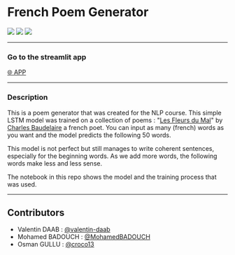 # French Poem Generator
 
 ![](https://img.shields.io/badge/Python-31A8FF.svg?logo=python&logoColor=white)
 ![](https://img.shields.io/badge/TensorFlow-FF6F00.svg?logo=tensorflow&logoColor=white)
 ![](https://img.shields.io/badge/Streamlit-FF4B4B.svg?logo=streamlit&logoColor=white)

---

### Go to the streamlit app

[🌐 APP](https://valentin-daab-french-poem-generator-app-0nauo0.streamlit.app/)

---

### Description

This is a poem generator that was created for the NLP course. This simple LSTM model was trained on a collection of poems : "[Les Fleurs du Mal](https://en.wikipedia.org/wiki/Les_Fleurs_du_mal)" by [Charles Baudelaire](https://en.wikipedia.org/wiki/Charles_Baudelaire) a french poet. You can input as many (french) words as you want and the model predicts the following 50 words.

This model is not perfect but still manages to write coherent sentences, especially for the beginning words. As we add more words, the following words make less and less sense.

The notebook in this repo shows the model and the training process that was used.

---

## Contributors

- Valentin DAAB : [@valentin-daab](https://github.com/valentin-daab)
- Mohamed BADOUCH : [@MohamedBADOUCH](https://github.com/MohamedBADOUCH)
- Osman GULLU : [@croco13](https://github.com/croco13)

